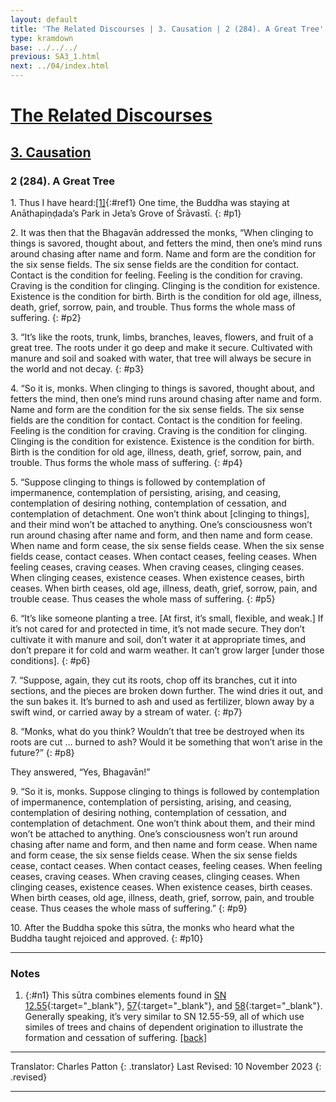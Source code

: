 ```yaml
---
layout: default
title: 'The Related Discourses | 3. Causation | 2 (284). A Great Tree'
type: kramdown
base: ../../../
previous: SA3_1.html
next: ../04/index.html
---
```


# [The Related Discourses](../index.html)
## [3. Causation](index.html)
### 2 (284). A Great Tree

1\. Thus I have heard:[\[1\]](#n1){:#ref1} One time, the Buddha was staying at Anāthapiṇḍada’s Park in Jeta’s Grove of Śrāvastī.
{: #p1}

2\. It was then that the Bhagavān addressed the monks, “When clinging to things is savored, thought about, and fetters the mind, then one’s mind runs around chasing after name and form. Name and form are the condition for the six sense fields. The six sense fields are the condition for contact. Contact is the condition for feeling. Feeling is the condition for craving. Craving is the condition for clinging. Clinging is the condition for existence. Existence is the condition for birth. Birth is the condition for old age, illness, death, grief, sorrow, pain, and trouble. Thus forms the whole mass of suffering.
{: #p2}

3\. “It’s like the roots, trunk, limbs, branches, leaves, flowers, and fruit of a great tree. The roots under it go deep and make it secure. Cultivated with manure and soil and soaked with water, that tree will always be secure in the world and not decay.
{: #p3}

4\. “So it is, monks. When clinging to things is savored, thought about, and fetters the mind, then one’s mind runs around chasing after name and form. Name and form are the condition for the six sense fields. The six sense fields are the condition for contact. Contact is the condition for feeling. Feeling is the condition for craving. Craving is the condition for clinging. Clinging is the condition for existence. Existence is the condition for birth. Birth is the condition for old age, illness, death, grief, sorrow, pain, and trouble. Thus forms the whole mass of suffering.
{: #p4}

5\. “Suppose clinging to things is followed by contemplation of impermanence, contemplation of persisting, arising, and ceasing, contemplation of desiring nothing, contemplation of cessation, and contemplation of detachment. One won’t think about [clinging to things], and their mind won’t be attached to anything. One’s consciousness won’t run around chasing after name and form, and then name and form cease. When name and form cease, the six sense fields cease. When the six sense fields cease, contact ceases. When contact ceases, feeling ceases. When feeling ceases, craving ceases. When craving ceases, clinging ceases. When clinging ceases, existence ceases. When existence ceases, birth ceases. When birth ceases, old age, illness, death, grief, sorrow, pain, and trouble cease. Thus ceases the whole mass of suffering.
{: #p5}

6\. “It’s like someone planting a tree. [At first, it’s small, flexible, and weak.] If it’s not cared for and protected in time, it’s not made secure. They don’t cultivate it with manure and soil, don’t water it at appropriate times, and don’t prepare it for cold and warm weather. It can’t grow larger [under those conditions].
{: #p6}

7\. “Suppose, again, they cut its roots, chop off its branches, cut it into sections, and the pieces are broken down further. The wind dries it out, and the sun bakes it. It’s burned to ash and used as fertilizer, blown away by a swift wind, or carried away by a stream of water.
{: #p7}

8\. “Monks, what do you think? Wouldn’t that tree be destroyed when its roots are cut … burned to ash? Would it be something that won’t arise in the future?”
{: #p8}

They answered, “Yes, Bhagavān!”

9\. “So it is, monks. Suppose clinging to things is followed by contemplation of impermanence, contemplation of persisting, arising, and ceasing, contemplation of desiring nothing, contemplation of cessation, and contemplation of detachment. One won’t think about them, and their mind won’t be attached to anything. One’s consciousness won’t run around chasing after name and form, and then name and form cease. When name and form cease, the six sense fields cease. When the six sense fields cease, contact ceases. When contact ceases, feeling ceases. When feeling ceases, craving ceases. When craving ceases, clinging ceases. When clinging ceases, existence ceases. When existence ceases, birth ceases. When birth ceases, old age, illness, death, grief, sorrow, pain, and trouble cease. Thus ceases the whole mass of suffering.”
{: #p9}

10\. After the Buddha spoke this sūtra, the monks who heard what the Buddha taught rejoiced and approved.
{: #p10}

---

### Notes

1. {:#n1} This sūtra combines elements found in [SN 12.55](https://suttacentral.net/sn12.55){:target="_blank"}, [57](https://suttacentral.net/sn12.57){:target="_blank"}, and [58](https://suttacentral.net/sn12.58){:target="_blank"}. Generally speaking, it’s very similar to SN 12.55-59, all of which use similes of trees and chains of dependent origination to illustrate the formation and cessation of suffering. [\[back\]](#ref1)

---

Translator: Charles Patton
{: .translator}
Last Revised: 10 November 2023
{: .revised}

---